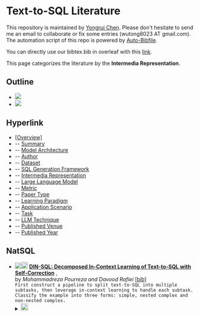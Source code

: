 # Text-to-SQL Literature 
This repository is maintained by [Yongrui Chen](). Please don't hesitate to send me an email to collaborate or fix some entries (wutong8023 AT gmail.com). 
The automation script of this repo is powered by [Auto-Bibfile](https://github.com/wutong8023/Auto-Bibfile.git).

You can directly use our bibtex.bib in overleaf with this [link]().

This page categorizes the literature by the **Intermedia Representation**.

## Outline 
- [![](https://img.shields.io/badge/Hyperlink-blue)](https://github.com/bahuia/Awesome_Text_to_SQL/blob/master/taxonomy/intermedia/README.md#hyperlink)
- [![](https://img.shields.io/badge/NatSQL-1-blue)](https://github.com/bahuia/Awesome_Text_to_SQL/blob/master/taxonomy/intermedia/README.md#natsql)
## Hyperlink 
- [[Overview]](https://github.com/bahuia/Awesome_Text_to_SQL/blob/master/README.md)
-  -- [Summary](https://github.com/bahuia/Awesome_Text_to_SQL/blob/master/taxonomy/./)
-  -- [Model Architecture](https://github.com/bahuia/Awesome_Text_to_SQL/blob/master/taxonomy/architecture)
-  -- [Author](https://github.com/bahuia/Awesome_Text_to_SQL/blob/master/taxonomy/author)
-  -- [Dataset](https://github.com/bahuia/Awesome_Text_to_SQL/blob/master/taxonomy/dataset)
-  -- [SQL Generation Framework](https://github.com/bahuia/Awesome_Text_to_SQL/blob/master/taxonomy/framework)
-  -- [Intermedia Representation](https://github.com/bahuia/Awesome_Text_to_SQL/blob/master/taxonomy/intermedia)
-  -- [Large Language Model](https://github.com/bahuia/Awesome_Text_to_SQL/blob/master/taxonomy/llm)
-  -- [Metric](https://github.com/bahuia/Awesome_Text_to_SQL/blob/master/taxonomy/metric)
-  -- [Paper Type](https://github.com/bahuia/Awesome_Text_to_SQL/blob/master/taxonomy/paper_type)
-  -- [ Learning Paradigm](https://github.com/bahuia/Awesome_Text_to_SQL/blob/master/taxonomy/paradigm)
-  -- [Application Scenario](https://github.com/bahuia/Awesome_Text_to_SQL/blob/master/taxonomy/scenario)
-  -- [Task](https://github.com/bahuia/Awesome_Text_to_SQL/blob/master/taxonomy/task)
-  -- [LLM Technique](https://github.com/bahuia/Awesome_Text_to_SQL/blob/master/taxonomy/technique)
-  -- [Published Venue](https://github.com/bahuia/Awesome_Text_to_SQL/blob/master/taxonomy/venue)
-  -- [Published Year](https://github.com/bahuia/Awesome_Text_to_SQL/blob/master/taxonomy/year)

## NatSQL

- [![](https://img.shields.io/badge/NeurIPS_2023-2023-blue)](http://papers.nips.cc/paper\_files/paper/2023/hash/72223cc66f63ca1aa59edaec1b3670e6-Abstract-Conference.html)<a href="https://scholar.google.com.hk/scholar?q=DIN-SQL:+Decomposed+In-Context+Learning+of+Text-to-SQL+with+Self-Correction"><img src="https://img.shields.io/badge/-blue.svg?&logo=google-scholar&logoColor=white" height="18" align="bottom"></a> [**DIN-SQL: Decomposed In-Context Learning of Text-to-SQL with Self-Correction**](http://papers.nips.cc/paper\_files/paper/2023/hash/72223cc66f63ca1aa59edaec1b3670e6-Abstract-Conference.html) , <br> by *Mohammadreza Pourreza and
Davood Rafiei* [[bib]](https://github.com/bahuia/Awesome_Text_to_SQL/blob/master/./bibtex.bib#L452-L485) <br>```First construct a pipeline to split text-to-SQL into multiple subtasks, then leverage in-context learning to handle each subtask. Classify the example into three forms: simple, nested complex and non-nested complex.
```</details><details><summary><img src=https://github.com/bahuia/Awesome_Text_to_SQL/blob/master/scripts/svg/copy_icon.png height="20" align="bottom"></summary><pre>```conf-nips-PourrezaR23```